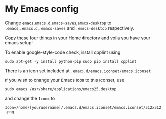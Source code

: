 # My Emacs config

Change `emacs`,`emacs.d`,`emacs-saves`,`emacs-desktop` to `.emacs`,`.emacs.d`,`.emacs-saves` and `.emacs-desktop` respectively.

Copy these four things in your Home directory and voila you have your emacs setup!

To enable google-style-code check, install cpplint using 

``
	sudo apt-get -y install python-pip
	sudo pip install cpplint
``


There is an icon set included at `.emacs.d/emacs.iconset/emacs.iconset`

If you wish to change your Emacs icon to this iconset, use

``
	sudo emacs /usr/share/applications/emacs25.desktop 
``

and change the `Icon=` to

``
	Icon=/home/[yourusername]/.emacs.d/emacs.iconset/emacs.iconset/512x512.png
``
